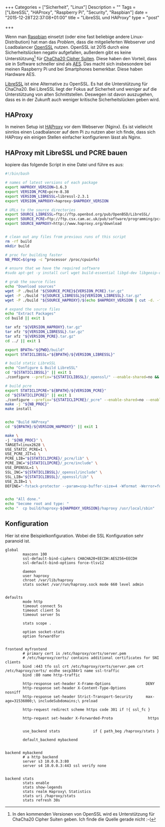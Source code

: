 +++
Categories = ["Sicherheit", "Linux"]
Description = ""
Tags = ["LibreSSL", "HAProxy", "Raspberry Pi", "Security", "Raspbian"]
date = "2015-12-28T22:37:08+01:00"
title = "LibreSSL und HAProxy"
type = "post"

+++

Wenn man [Raspbian] einsetzt (oder eine fast beliebige andere Linux-Distribution)
hat man das _Problem_, dass die mitgelieferten Webserver und Loadbalancer [OpenSSL]
nutzen. OpenSSL ist 2015 durch eine Sicherheitslücken negativ aufgefallen, außerdem
gibt es keine Unterstützung[^1] für [ChaCha20 Cipher Suiten]. Diese haben den Vorteil,
dass sie in Software schneller sind als [AES]. Das macht sich insbesondere bei meinen
Raspberry Pi und bei Smartphones bemerkbar. Diese haben Hardware AES. 

[LibreSSL] ist eine Alternative zu OpenSSL. Es hat die Unterstützung für ChaCha20. Bei
LibreSSL liegt der Fokus auf Sicherheit und weniger auf die Unterstützung von alten 
Schnittstellen. Deswegen ist davon auszugehen, dass es in der Zukunft auch weniger
kritische Sicherheitslücken geben wird.


## HAProxy

In meinen Setup ist [HAProxy] vor dem Webserver (Nginx). Es ist vielleicht sinnlos
einen Loadbalancer auf dem Pi zu nutzen aber ich finde, dass sich HAProxy ein einigen
Stellen einfacher konfigurieren lässt als Nginx.


## HAProxy mit LibreSSL und PCRE bauen

kopiere das folgende Script in eine Datei und führe es aus:

``` sh
#!/bin/bash

# names of latest versions of each package
export HAPROXY_VERSION=1.6.3
export VERSION_PCRE=pcre-8.38
export VERSION_LIBRESSL=libressl-2.3.1
export VERSION_HAPROXY=haproxy-$HAPROXY_VERSION

# URLs to the source directories
export SOURCE_LIBRESSL=ftp://ftp.openbsd.org/pub/OpenBSD/LibreSSL/
export SOURCE_PCRE=ftp://ftp.csx.cam.ac.uk/pub/software/programming/pcre/
export SOURCE_HAPROXY=http://www.haproxy.org/download


# clean out any files from previous runs of this script
rm -rf build
mkdir build

# proc for building faster
NB_PROC=$(grep -c ^processor /proc/cpuinfo)

# ensure that we have the required software
#sudo apt-get -y install curl wget build-essential libgd-dev libgeoip-dev checkinstall git

# grab the source files
echo "Download sources"
wget -P ./build "${SOURCE_PCRE}${VERSION_PCRE}.tar.gz"
wget -P ./build "${SOURCE_LIBRESSL}${VERSION_LIBRESSL}.tar.gz"
wget -P ./build "${SOURCE_HAPROXY}/$(echo $HAPROXY_VERSION | cut -d. -f 1-2)/src/$VERSION_HAPROXY.tar.gz"

# expand the source files
echo "Extract Packages"
cd build || exit 1

tar xfz "${VERSION_HAPROXY}.tar.gz"
tar xfz "${VERSION_LIBRESSL}.tar.gz"
tar xfz "${VERSION_PCRE}.tar.gz"
cd ../ || exit 1

export BPATH="${PWD}/build"
export STATICLIBSSL="${BPATH}/${VERSION_LIBRESSL}"

# build static LibreSSL
echo "Configure & Build LibreSSL"
cd "${STATICLIBSSL}" || exit 1
./configure --prefix="${STATICLIBSSL}/_openssl/" --enable-shared=no && make install-strip -j "${NB_PROC}"

# build pcre
export STATICLIPCRE="${BPATH}/${VERSION_PCRE}"
cd "${STATICLIPCRE}" || exit 1
./configure --prefix="${STATICLIPCRE}/_pcre" --enable-shared=no --enable-utf8 --enable-jit
make -j "${NB_PROC}"
make install


echo "Build HAProxy"
cd "${BPATH}/${VERSION_HAPROXY}" || exit 1

make \
-j "${NB_PROC}" \
TARGET=linux2628 \
USE_STATIC_PCRE=1 \
USE_PCRE_JIT=1 \
PCRE_LIB="${STATICLIPCRE}/_pcre/lib" \
PCRE_INC="${STATICLIPCRE}/_pcre/include" \
USE_OPENSSL=1 \
SSL_INC="${STATICLIBSSL}/_openssl/include" \
SSL_LIB="${STATICLIBSSL}/_openssl/lib" \
USE_ZLIB=1 \
DEFINE="-fstack-protector --param=ssp-buffer-size=4 -Wformat -Werror=format-security -D_FORTIFY_SOURCE=2"


echo "All done."
echo "become root and type: "
echo "  cp build/haproxy-${HAPROXY_VERSION}/haproxy /usr/local/sbin"
```

## Konfiguration

Hier ist eine Beispielkonfiguration. Wobei die SSL Konfiguration sehr
paranoid ist.


```
global
        maxconn 100
        ssl-default-bind-ciphers CHACHA20+EECDH:AES256+EECDH
        ssl-default-bind-options force-tlsv12

        daemon
        user haproxy
        chroot /var/lib/haproxy
        stats socket /var/run/haproxy.sock mode 660 level admin


defaults
        mode http
        timeout connect 5s
        timeout client 5s
        timeout server 5s

        stats scope .

        option socket-stats
        option forwardfor


frontend myfrontend
        # primary cert is /etc/haproxy/certs/server.pem
        # /etc/haproxy/certs/ contains additional certificates for SNI clients
        bind :443 tfo ssl crt /etc/haproxy/certs/server.pem crt /etc/haproxy/certs/ ecdhe secp384r1 name ssl-traffic
        bind :80 name http-traffic

        http-response set-header X-Frame-Options                DENY
        http-response set-header X-Content-Type-Options         nosniff
        http-response set-header Strict-Transport-Security      max-age=31536000;\ includeSubdomains;\ preload

        http-request redirect scheme https code 301 if !{ ssl_fc }

        http-request set-header X-Forwarded-Proto                https


        use_backend stats               if { path_beg /haproxy/stats }

        default_backend mybackend


backend mybackend
        # a http backend
        server s3 10.0.0.3:80
        server s4 10.0.0.3:443 ssl verify none


backend stats
        stats enable
        stats show-legends
        stats realm Haproxy\ Statistics
        stats uri /haproxy/stats
        stats refresh 30s

```

[Raspbian]: https://www.raspbian.org/
[OpenSSL]: https://www.openssl.org/
[ChaCha20 Cipher Suiten]: https://blog.cloudflare.com/do-the-chacha-better-mobile-performance-with-cryptography/
[AES]: https://de.wikipedia.org/wiki/Advanced_Encryption_Standard
[LibreSSL]: http://www.libressl.org/
[HAProxy]: http://www.haproxy.org/

[^1]: In den kommenden Versionen von OpenSSL wird es Unterstützung für ChaCha20 Cipher Suiten geben. Ich finde die Quelle gerade nicht :-(
